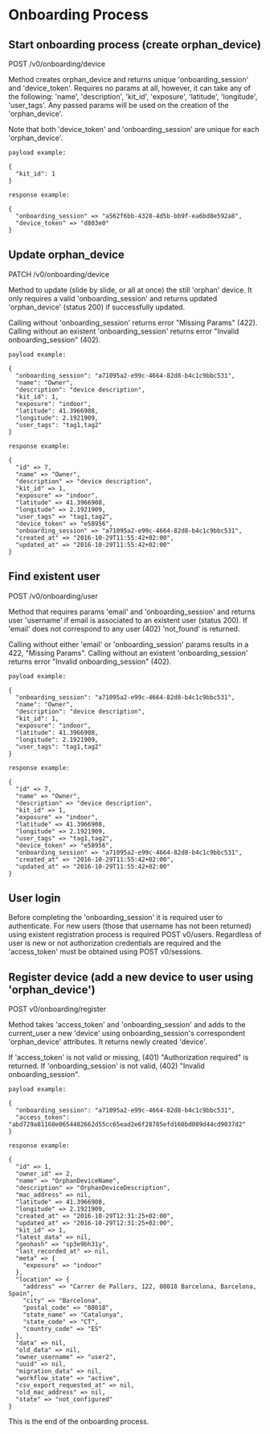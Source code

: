 # Onboarding Process

## Start onboarding process (create orphan_device)

POST /v0/onboarding/device

Method creates orphan_device and returns unique 'onboarding_session' and 'device_token'.
Requires no params at all, however, it can take any of the following: 'name', 'description',
'kit_id', 'exposure', 'latitude', 'longitude', 'user_tags'. Any passed params will be used on the creation of the 'orphan_device'.

Note that both 'device_token' and 'onboarding_session' are unique for each 'orphan_device'.
```
payload example:

{
  "kit_id": 1
}
```

```
response example:

{
  "onboarding_session" => "a562f6bb-4328-4d5b-bb9f-ea6bd8e592a8",
  "device_token" => "d803e0"
}
```

## Update orphan_device

PATCH /v0/onboarding/device

Method to update (slide by slide, or all at once) the still 'orphan' device.
It only requires a valid 'onboarding_session' and returns updated 'orphan_device' (status 200) if successfully updated.

Calling without 'onboarding_session' returns error "Missing Params" (422).
Calling without an existent 'onboarding_session' returns error "Invalid onboarding_session" (402).
```
payload example:

{
  "onboarding_session": "a71095a2-e99c-4664-82d8-b4c1c9bbc531",
  "name": "Owner",
  "description": "device description",
  "kit_id": 1,
  "exposure": "indoor",
  "latitude": 41.3966908,
  "longitude": 2.1921909,
  "user_tags": "tag1,tag2"
}
```

```
response example:

{
  "id" => 7,
  "name" => "Owner",
  "description" => "device description",
  "kit_id" => 1,
  "exposure" => "indoor",
  "latitude" => 41.3966908,
  "longitude" => 2.1921909,
  "user_tags" => "tag1,tag2",
  "device_token" => "e58956",
  "onboarding_session" => "a71095a2-e99c-4664-82d8-b4c1c9bbc531",
  "created_at" => "2016-10-29T11:55:42+02:00",
  "updated_at" => "2016-10-29T11:55:42+02:00"
}
```

## Find existent user

POST /v0/onboarding/user

Method that requires params 'email' and 'onboarding_session' and returns user 'username' if email
is associated to an existent user (status 200).
If 'email' does not correspond to any user (402) 'not_found' is returned.

Calling without either 'email' or 'onboarding_session' params results in a 422, "Missing Params".
Calling without an existent 'onboarding_session' returns error "Invalid onboarding_session" (402).
```
payload example:

{
  "onboarding_session": "a71095a2-e99c-4664-82d8-b4c1c9bbc531",
  "name": "Owner",
  "description": "device description",
  "kit_id": 1,
  "exposure": "indoor",
  "latitude": 41.3966908,
  "longitude": 2.1921909,
  "user_tags": "tag1,tag2"
}
```

```
response example:

{
  "id" => 7,
  "name" => "Owner",
  "description" => "device description",
  "kit_id" => 1,
  "exposure" => "indoor",
  "latitude" => 41.3966908,
  "longitude" => 2.1921909,
  "user_tags" => "tag1,tag2",
  "device_token" => "e58956",
  "onboarding_session" => "a71095a2-e99c-4664-82d8-b4c1c9bbc531",
  "created_at" => "2016-10-29T11:55:42+02:00",
  "updated_at" => "2016-10-29T11:55:42+02:00"
}
```

## User login

Before completing the 'onboarding_session' it is required user to authenticate. For new users
(those that username has not been returned) using existent registration process is required
POST v0/users.
Regardless of user is new or not authorization credentials are required and the 'access_token' must
be obtained using POST v0/sessions.

## Register device (add a new device to user using 'orphan_device')

POST v0/onboarding/register

Method takes 'access_token' and 'onboarding_session' and adds to the current_user a new 'device'
using onboarding_session's correspondent 'orphan_device' attributes. It returns newly created
'device'.

If 'access_token' is not valid or missing, (401) "Authorization required" is returned.
If 'onboarding_session' is not valid, (402) "Invalid onboarding_session".

```
payload example:

{
  "onboarding_session": "a71095a2-e99c-4664-82d8-b4c1c9bbc531",
  "access_token": "abd729a81160e0654482662d55cc65ead2e6f28785efd160bd089d44cd9037d2"
}
```

```
response example:

{
  "id" => 1,
  "owner_id" => 2,
  "name" => "OrphanDeviceName",
  "description" => "OrphanDeviceDescription",
  "mac_address" => nil,
  "latitude" => 41.3966908,
  "longitude" => 2.1921909,
  "created_at" => "2016-10-29T12:31:25+02:00",
  "updated_at" => "2016-10-29T12:31:25+02:00",
  "kit_id" => 1,
  "latest_data" => nil,
  "geohash" => "sp3e9bh31y",
  "last_recorded_at" => nil,
  "meta" => {
    "exposure" => "indoor"
  },
  "location" => {
    "address" => "Carrer de Pallars, 122, 08018 Barcelona, Barcelona, Spain",
    "city" => "Barcelona",
    "postal_code" => "08018",
    "state_name" => "Catalunya",
    "state_code" => "CT",
    "country_code" => "ES"
  },
  "data" => nil,
  "old_data" => nil,
  "owner_username" => "user2",
  "uuid" => nil,
  "migration_data" => nil,
  "workflow_state" => "active",
  "csv_export_requested_at" => nil,
  "old_mac_address" => nil,
  "state" => "not_configured"
}
```
This is the end of the onboarding process.
